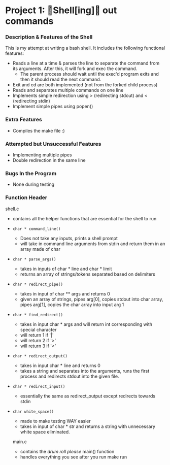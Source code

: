 # Project 1: :shell:Shell[ing]:shell: out commands
### Description & Features of the Shell
This is my attempt at writing a bash shell.
It includes the following functional features:
- Reads a line at a time & parses the line to separate the command from its arguments. After this, it will fork and exec the command.
  - The parent process should wait until the exec'd program exits and then it should read the next command.
- Exit and cd are both implemented (not from the forked child process)
- Reads and separates multiple commands on one line
- Implements simple redirection using > (redirecting stdout) and < (redirecting stdin)
- Implement simple pipes using popen()
### Extra Features
- Compiles the make file :)

### Attempted but Unsuccessful Features
- Implementing multiple pipes
- Double redirection in the same line

### Bugs In the Program
- None during testing

### Function Header
shell.c
- contains all the helper functions that are essential for the shell to run
- `char * command_line()`
  -  Does not take any inputs, prints a shell prompt
  - will take in command line arguments from stdin and return them in an array made of char
- `char * parse_args()`
  - takes in inputs of char * line and char * limit
  - returns an array of strings/tokens separated based on delimiters
- `char * redirect_pipe()`
  - takes in input of char ** args and returns 0
  - given an array of strings, pipes arg[0], copies stdout into char array, pipes arg[1], copies the char array into input arg 1
- `char * find_redirect()`
  - takes in input char * args and will return int corresponding with special character
  - will return 1 if '|'
  - will return 2 if '>'
  - will return 3 if '<'
- `char * redirect_output()`
  - takes in input char * line and returns 0
  - takes a string and separates into the arguments, runs the first process and redirects stdout into the given file.
- `char * redirect_input()`
  - essentially the same as redirect_output except redirects towards stdin
- `char white_space()`
  - made to make testing WAY easier
  - takes in input of char * str and returns a string with unnecessary white space eliminated.

  main.c
  - contains the *drum roll please* main() function
  - handles everything you see after you run make run 
